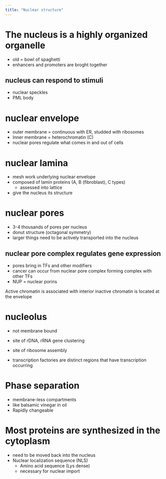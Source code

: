 ```yaml
---
title: "Nuclear structure"
---
```


# The nucleus is a highly organized organelle

- old = bowl of spaghetti
- enhancers and promoters are broght together

## nucleus can respond to stimuli

- nuclear speckles
- PML body

# nuclear envelope

- outer membrane = continuous with ER, studded with ribosomes
- Inner membrane = heterochromatin (C)
- nuclear pores regulate what comes in and out of cells

# nuclear lamina

- mesh work underlying nuclear envelope
- composed of lamin proteins (A, B (fibroblast), C types)
  - assessed into lattice
- give the nucleus its structure

# nuclear pores

- 3-4 thousands of pores per nucleus
- donut structure (octagonal symmetry)
- larger things need to be actively transported into the nucleus

## nuclear pore complex regulates gene expression

- pores bring in TFs and other modifiers
- cancer can occur from nuclear pore complex forming complex with other TFs
- NUP = nuclear porins

Active chromatin is associated with interior inactive chromatin is located at
the envelope

# nucleolus

- not membrane bound
- site of rDNA, rRNA gene clustering
- site of ribosome assembly

- transcription factories are distinct regions that have transcription occurring

# Phase separation

- membrane-less compartments
- like balsamic vinegar in oil
- Rapidly changeable

# Most proteins are synthesized in the cytoplasm

- need to be moved back into the nucleus
- Nuclear localization sequence (NLS)
  - Amino acid sequence (Lys dense)
  - necessary for nuclear import
